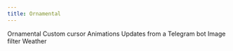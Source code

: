 ```yaml
---
title: Ornamental
---
```



Ornamental
Custom cursor
Animations
Updates from a Telegram bot
Image filter
Weather
